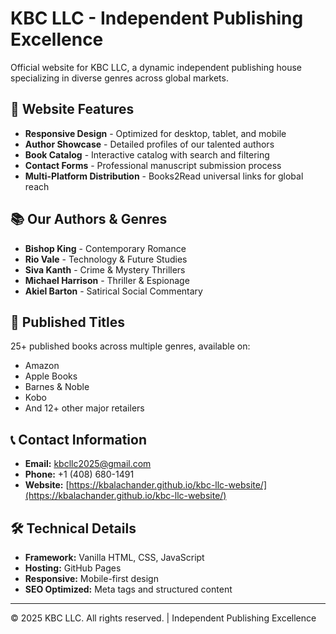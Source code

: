 # KBC LLC - Independent Publishing Excellence

Official website for KBC LLC, a dynamic independent publishing house specializing in diverse genres across global markets.

## 🌟 Website Features

- **Responsive Design** - Optimized for desktop, tablet, and mobile
- **Author Showcase** - Detailed profiles of our talented authors
- **Book Catalog** - Interactive catalog with search and filtering
- **Contact Forms** - Professional manuscript submission process
- **Multi-Platform Distribution** - Books2Read universal links for global reach

## 📚 Our Authors & Genres

- **Bishop King** - Contemporary Romance
- **Rio Vale** - Technology & Future Studies  
- **Siva Kanth** - Crime & Mystery Thrillers
- **Michael Harrison** - Thriller & Espionage
- **Akiel Barton** - Satirical Social Commentary

## 🚀 Published Titles

25+ published books across multiple genres, available on:
- Amazon
- Apple Books
- Barnes & Noble
- Kobo
- And 12+ other major retailers

## 📞 Contact Information

- **Email:** kbcllc2025@gmail.com
- **Phone:** +1 (408) 680-1491
- **Website:** [https://kbalachander.github.io/kbc-llc-website/](https://kbalachander.github.io/kbc-llc-website/)

## 🛠 Technical Details

- **Framework:** Vanilla HTML, CSS, JavaScript
- **Hosting:** GitHub Pages
- **Responsive:** Mobile-first design
- **SEO Optimized:** Meta tags and structured content

---

© 2025 KBC LLC. All rights reserved. | Independent Publishing Excellence
